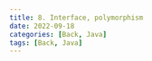 ```yaml
---
title: 8. Interface, polymorphism
date: 2022-09-18
categories: [Back, Java]
tags: [Back, Java]
---
```


